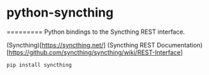 # python-syncthing
=========
Python bindings to the Syncthing REST interface.

(Syncthing)[https://syncthing.net/]
(Syncthing REST Documentation)[https://github.com/syncthing/syncthing/wiki/REST-Interface]

```bash
pip install syncthing
```